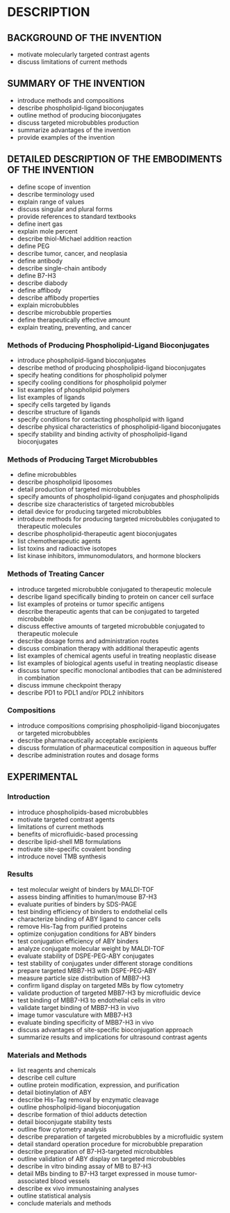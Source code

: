 # DESCRIPTION

## BACKGROUND OF THE INVENTION

- motivate molecularly targeted contrast agents
- discuss limitations of current methods

## SUMMARY OF THE INVENTION

- introduce methods and compositions
- describe phospholipid-ligand bioconjugates
- outline method of producing bioconjugates
- discuss targeted microbubbles production
- summarize advantages of the invention
- provide examples of the invention

## DETAILED DESCRIPTION OF THE EMBODIMENTS OF THE INVENTION

- define scope of invention
- describe terminology used
- explain range of values
- discuss singular and plural forms
- provide references to standard textbooks
- define inert gas
- explain mole percent
- describe thiol-Michael addition reaction
- define PEG
- describe tumor, cancer, and neoplasia
- define antibody
- describe single-chain antibody
- define B7-H3
- describe diabody
- define affibody
- describe affibody properties
- explain microbubbles
- describe microbubble properties
- define therapeutically effective amount
- explain treating, preventing, and cancer

### Methods of Producing Phospholipid-Ligand Bioconjugates

- introduce phospholipid-ligand bioconjugates
- describe method of producing phospholipid-ligand bioconjugates
- specify heating conditions for phospholipid polymer
- specify cooling conditions for phospholipid polymer
- list examples of phospholipid polymers
- list examples of ligands
- specify cells targeted by ligands
- describe structure of ligands
- specify conditions for contacting phospholipid with ligand
- describe physical characteristics of phospholipid-ligand bioconjugates
- specify stability and binding activity of phospholipid-ligand bioconjugates

### Methods of Producing Target Microbubbles

- define microbubbles
- describe phospholipid liposomes
- detail production of targeted microbubbles
- specify amounts of phospholipid-ligand conjugates and phospholipids
- describe size characteristics of targeted microbubbles
- detail device for producing targeted microbubbles
- introduce methods for producing targeted microbubbles conjugated to therapeutic molecules
- describe phospholipid-therapeutic agent bioconjugates
- list chemotherapeutic agents
- list toxins and radioactive isotopes
- list kinase inhibitors, immunomodulators, and hormone blockers

### Methods of Treating Cancer

- introduce targeted microbubble conjugated to therapeutic molecule
- describe ligand specifically binding to protein on cancer cell surface
- list examples of proteins or tumor specific antigens
- describe therapeutic agents that can be conjugated to targeted microbubble
- discuss effective amounts of targeted microbubble conjugated to therapeutic molecule
- describe dosage forms and administration routes
- discuss combination therapy with additional therapeutic agents
- list examples of chemical agents useful in treating neoplastic disease
- list examples of biological agents useful in treating neoplastic disease
- discuss tumor specific monoclonal antibodies that can be administered in combination
- discuss immune checkpoint therapy
- describe PD1 to PDL1 and/or PDL2 inhibitors

### Compositions

- introduce compositions comprising phospholipid-ligand bioconjugates or targeted microbubbles
- describe pharmaceutically acceptable excipients
- discuss formulation of pharmaceutical composition in aqueous buffer
- describe administration routes and dosage forms

## EXPERIMENTAL

### Introduction

- introduce phospholipids-based microbubbles
- motivate targeted contrast agents
- limitations of current methods
- benefits of microfluidic-based processing
- describe lipid-shell MB formulations
- motivate site-specific covalent bonding
- introduce novel TMB synthesis

### Results

- test molecular weight of binders by MALDI-TOF
- assess binding affinities to human/mouse B7-H3
- evaluate purities of binders by SDS-PAGE
- test binding efficiency of binders to endothelial cells
- characterize binding of ABY ligand to cancer cells
- remove His-Tag from purified proteins
- optimize conjugation conditions for ABY binders
- test conjugation efficiency of ABY binders
- analyze conjugate molecular weight by MALDI-TOF
- evaluate stability of DSPE-PEG-ABY conjugates
- test stability of conjugates under different storage conditions
- prepare targeted MBB7-H3 with DSPE-PEG-ABY
- measure particle size distribution of MBB7-H3
- confirm ligand display on targeted MBs by flow cytometry
- validate production of targeted MBB7-H3 by microfluidic device
- test binding of MBB7-H3 to endothelial cells in vitro
- validate target binding of MBB7-H3 in vivo
- image tumor vasculature with MBB7-H3
- evaluate binding specificity of MBB7-H3 in vivo
- discuss advantages of site-specific bioconjugation approach
- summarize results and implications for ultrasound contrast agents

### Materials and Methods

- list reagents and chemicals
- describe cell culture
- outline protein modification, expression, and purification
- detail biotinylation of ABY
- describe His-Tag removal by enzymatic cleavage
- outline phospholipid-ligand bioconjugation
- describe formation of thiol adducts detection
- detail bioconjugate stability tests
- outline flow cytometry analysis
- describe preparation of targeted microbubbles by a microfluidic system
- detail standard operation procedure for microbubble preparation
- describe preparation of B7-H3-targeted microbubbles
- outline validation of ABY display on targeted microbubbles
- describe in vitro binding assay of MB to B7-H3
- detail MBs binding to B7-H3 target expressed in mouse tumor-associated blood vessels
- describe ex vivo immunostaining analyses
- outline statistical analysis
- conclude materials and methods

